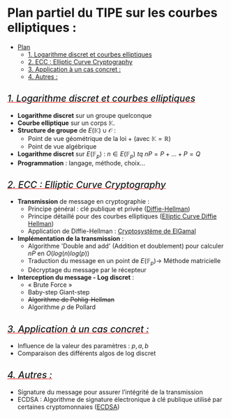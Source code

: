 # Plan partiel du TIPE sur les courbes elliptiques :

<!-- TOC -->

- [Plan](#plan-partiel-du-tipe-sur-les-courbes-elliptiques-)
  - [1. Logarithme discret et courbes elliptiques](#1-logarithme-discret-et-courbes-elliptiques)
  - [2. ECC : Elliptic Curve Cryptography](#2-ecc--elliptic-curve-cryptography)
  - [3. Application à un cas concret :](#3-application--un-cas-concret-)
  - [4. Autres :](#4-autres-)
  <!-- TOC -->

<style>
h2 {
	text-decoration: underline red 1px;
	font-style: italic;
	font-weight: 500
}
</style>

## 1. Logarithme discret et courbes elliptiques

- **Logarithme discret** sur un groupe quelconque
- **Courbe elliptique** sur un corps $\mathbb{K}$.
- **Structure de groupe** de $E(\mathbb{K}) \cup \mathcal{O}$ :
  - Point de vue géométrique de la loi + (avec $\mathbb{K} = \mathbb{R}$)
  - Point de vue algébrique
- **Logarithme discret** sur $E(\mathbb{F}_p)$ : $n \in E(\mathbb{F}_p) \ tq\ nP = P + ... + P  = Q$
- **Programmation** : langage, méthode, choix…

## 2. ECC : Elliptic Curve Cryptography

- **Transmission** de message en cryptographie :
  - Principe général : clé publique et privée ([Diffie-Hellman](https://fr.wikipedia.org/wiki/%C3%89change_de_cl%C3%A9s_Diffie-Hellman))
  - Principe détaillé pour des courbes elliptiques ([Elliptic Curve Diffie Hellman](https://youtu.be/F3zzNa42-tQ?t=709))
  - Application de Diffie-Hellman : [Cryptosystème de ElGamal](https://fr.wikipedia.org/wiki/Cryptosyst%C3%A8me_de_ElGamal)
- **Implémentation de la transmission** :
  - Algorithme 'Double and add' (Addition et doublement) pour calculer $nP$ en $O(log(n)log(p))$
  - Traduction du message en un point de $E(\mathbb{F}_p) \rightarrow$ Méthode matricielle
  - Décryptage du message par le récepteur
- **Interception du message - Log discret** :
  - « Brute Force »
  - Baby-step Giant-step
  - ~~Algorithme de Pohlig-Hellman~~
  - Algorithme $\rho$ de Pollard

## 3. Application à un cas concret :

- Influence de la valeur des paramètres : $p, a, b$
- Comparaison des différents algos de log discret

## 4. Autres :

- Signature du message pour assurer l’intégrité de la transmission
- ECDSA : Algorithme de signature électronique à clé publique utilisé par certaines cryptomonnaies ([ECDSA](https://fr.wikipedia.org/wiki/Elliptic_curve_digital_signature_algorithm))
